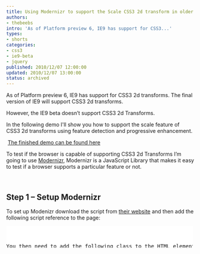 ```yaml
---
title: Using Modernizr to support the Scale CSS3 2d transform in older versions of IE
authors:
- thebeebs
intro: 'As of Platform preview 6, IE9 has support for CSS3...'
types:
- shorts
categories:
- css3
- ie9-beta
- jquery
published: 2010/12/07 12:00:00
updated: 2010/12/07 13:00:00
status: archived
---
```


As of Platform preview 6, IE9 has support for CSS3 2d transforms. The final version of IE9 will support CSS3 2d transforms.

However, the IE9 beta doesn&rsquo;t support CSS3 2d Transforms.

In the following demo I'll show you how to support the scale feature of CSS3 2d transforms using feature detection and progressive enhancement. 

&nbsp;[The finished demo can be found here](http://www.thebeebs.co.uk/demos/transforms)

To test if the browser is capable of supporting CSS3 2d Transforms I&rsquo;m going to use [Modernizr](http://www.modernizr.com/), Modernizr is a JavaScript Library that makes it easy to test if a browser supports a particular feature or not.

&nbsp;

## Step 1 &ndash; Setup Modernizr

To set up Modenizr download the script from [their website](http://www.modernizr.com/) and then add the following script reference to the page:

<div style="padding-bottom: 0px; margin: 0px; padding-left: 0px; padding-right: 0px; display: inline; float: none; padding-top: 0px" id="scid:9D7513F9-C04C-4721-824A-2B34F0212519:a2851645-fc4d-4cba-8fce-f859fa914293" class="wlWriterEditableSmartContent">
<pre style="width: 500px; height: 58px; background-color: white; overflow: auto;"><div><!--

code highlighting produced by Actipro CodeHighlighter (freeware)
http://www.CodeHighlighter.com/

--><span style="color: #0000FF;"><</span><span style="color: #800000;">script </span><span style="color: #FF0000;">src</span><span style="color: #0000FF;">="Scripts/modernizr-1.6.min.js"</span><span style="color: #FF0000;"> type</span><span style="color: #0000FF;">="text/javascript"</span><span style="color: #0000FF;">></</span><span style="color: #800000;">script</span><span style="color: #0000FF;">></span></!--

code></div></pre>
<!-- Code inserted with Steve Dunn's Windows Live Writer Code Formatter Plugin.  http://dunnhq.com --></!--></div>

You then need to add the following class to the HTML element of the page:

&nbsp;

<div style="padding-bottom: 0px; margin: 0px; padding-left: 0px; padding-right: 0px; display: inline; float: none; padding-top: 0px" id="scid:9D7513F9-C04C-4721-824A-2B34F0212519:f0993198-9cf8-4ac5-90ed-242ec6310943" class="wlWriterEditableSmartContent">
<pre style="width: 341px; height: 39px; background-color: white; overflow: auto;"><div><!--

code highlighting produced by Actipro CodeHighlighter (freeware)
http://www.CodeHighlighter.com/

--><span style="color: #0000FF;"><</span><span style="color: #800000;">html </span><span style="color: #FF0000;">class</span><span style="color: #0000FF;">="no-js"</span><span style="color: #0000FF;">></span></!--

code></div></pre>
<!-- Code inserted with Steve Dunn's Windows Live Writer Code Formatter Plugin.  http://dunnhq.com --></!--></div>

## Step 2 &ndash; Setup jQuery

To make things easy I&rsquo;m also going to add a reference to JQuery:

<div style="padding-bottom: 0px; margin: 0px; padding-left: 0px; padding-right: 0px; display: inline; float: none; padding-top: 0px" id="scid:9D7513F9-C04C-4721-824A-2B34F0212519:12bfc867-45f8-48a0-ad1a-c32a0d5b2b84" class="wlWriterEditableSmartContent">
<pre style="width: 500px; height: 39px; background-color: white; overflow: auto;"><div><!--

code highlighting produced by Actipro CodeHighlighter (freeware)
http://www.CodeHighlighter.com/

--><span style="color: #0000FF;"><</span><span style="color: #800000;">script </span><span style="color: #FF0000;">src</span><span style="color: #0000FF;">="http://ajax.microsoft.com/ajax/jquery/jquery-1.4.4.min.js"</span><span style="color: #FF0000;"> type</span><span style="color: #0000FF;">="text/javascript"</span><span style="color: #0000FF;">></</span><span style="color: #800000;">script</span><span style="color: #0000FF;">></span></!--

code></div></pre>
<!-- Code inserted with Steve Dunn's Windows Live Writer Code Formatter Plugin.  http://dunnhq.com --></!--></div>

&nbsp;

## Step 3 &ndash; Test for CSS Transforms

When the document loads I'm going to test if the browser supports csstransforms. If it does I'm going to use jQuery to Apply a CSS Class that uses transforms. If the browser doesn't support Transforms I&rsquo;m going to attempt to use Filters by calling the function&nbsp; **resizeUsingFilters **(Bear in mind this will only work with IE 6/7/8/9 Beta. It won&rsquo;t work with other browsers that don&rsquo;t support CSS3 transforms&hellip; If you have a fix for other browsers you could apply it here too, testing before you apply a fix would be a good idea here, but for simplicity I have not added it to this demo).

<div style="padding-bottom: 0px; margin: 0px; padding-left: 0px; padding-right: 0px; display: inline; float: none; padding-top: 0px" id="scid:9D7513F9-C04C-4721-824A-2B34F0212519:f93c3ff0-b560-434e-bae5-d714148b163b" class="wlWriterEditableSmartContent">
<pre style="width: 500px; height: 265px; background-color: white; overflow: auto;"><div><!--

code highlighting produced by Actipro CodeHighlighter (freeware)
http://www.CodeHighlighter.com/

--><span style="color: #000000;">$(document).ready(</span><span style="color: #0000FF;">function</span><span style="color: #000000;"> () {

    </span><span style="color: #0000FF;">if</span><span style="color: #000000;"> (Modernizr.csstransforms) {
        </span><span style="color: #0000FF;">var</span><span style="color: #000000;"> obj </span><span style="color: #000000;">=</span><span style="color: #000000;"> $(</span><span style="color: #000000;">"</span><span style="color: #000000;">#sizedBox</span><span style="color: #000000;">"</span><span style="color: #000000;">).addClass(</span><span style="color: #000000;">"</span><span style="color: #000000;">sizedBox</span><span style="color: #000000;">"</span><span style="color: #000000;">);
        $(</span><span style="color: #000000;">"</span><span style="color: #000000;">#whoDoneIt</span><span style="color: #000000;">"</span><span style="color: #000000;">).html(</span><span style="color: #000000;">"</span><span style="color: #000000;">CSS3 Did this automagically using transforms</span><span style="color: #000000;">"</span><span style="color: #000000;">);

    }
    </span><span style="color: #0000FF;">else</span><span style="color: #000000;"> {
        </span><span style="color: #0000FF;">var</span><span style="color: #000000;"> obj </span><span style="color: #000000;">=</span><span style="color: #000000;"> $(</span><span style="color: #000000;">"</span><span style="color: #000000;">#sizedBox</span><span style="color: #000000;">"</span><span style="color: #000000;">).get(</span><span style="color: #000000;">0</span><span style="color: #000000;">);
        resizeUsingFilters(obj, </span><span style="color: #000000;">0.5</span><span style="color: #000000;">);
        $(</span><span style="color: #000000;">"</span><span style="color: #000000;">#whoDoneIt</span><span style="color: #000000;">"</span><span style="color: #000000;">).html(</span><span style="color: #000000;">"</span><span style="color: #000000;">JavaScript did this because this browser dosen't support CSS3</span><span style="color: #000000;">"</span><span style="color: #000000;">);
    }
});</span></!--

code></div></pre>
<!-- Code inserted with Steve Dunn's Windows Live Writer Code Formatter Plugin.  http://dunnhq.com --></!--></div>

&nbsp;

## Step 4 &ndash; Add Function to resize using Filters

This little function uses the proprietary MS filters which is supported by IE6, 7, 8, and IE9Beta

<div style="padding-bottom: 0px; margin: 0px; padding-left: 0px; padding-right: 0px; display: inline; float: none; padding-top: 0px" id="scid:9D7513F9-C04C-4721-824A-2B34F0212519:8a77db3f-2301-49a4-8e69-169498ac2feb" class="wlWriterEditableSmartContent">
<pre style="width: 500px; height: 201px; background-color: white; overflow: auto;"><div><!--

code highlighting produced by Actipro CodeHighlighter (freeware)
http://www.CodeHighlighter.com/

--><span style="color: #0000FF;">function</span><span style="color: #000000;"> resizeUsingFilters(obj, flMultiplier) {
    </span><span style="color: #008000;">//</span><span style="color: #008000;"> If you don't do this at least once then you will get an error</span><span style="color: #008000;">
</span><span style="color: #000000;">    obj.style.filter </span><span style="color: #000000;">=</span><span style="color: #000000;"> </span><span style="color: #000000;">"</span><span style="color: #000000;">progid:DXImageTransform.Microsoft.Matrix(M11='1.0', sizingmethod='auto expand')</span><span style="color: #000000;">"</span><span style="color: #000000;">;
    </span><span style="color: #008000;">//</span><span style="color: #008000;"> Resize</span><span style="color: #008000;">
</span><span style="color: #000000;">    obj.filters.item(</span><span style="color: #000000;">0</span><span style="color: #000000;">).M11 </span><span style="color: #000000;">*=</span><span style="color: #000000;"> flMultiplier;
    obj.filters.item(</span><span style="color: #000000;">0</span><span style="color: #000000;">).M12 </span><span style="color: #000000;">*=</span><span style="color: #000000;"> flMultiplier;
    obj.filters.item(</span><span style="color: #000000;">0</span><span style="color: #000000;">).M21 </span><span style="color: #000000;">*=</span><span style="color: #000000;"> flMultiplier;
    obj.filters.item(</span><span style="color: #000000;">0</span><span style="color: #000000;">).M22 </span><span style="color: #000000;">*=</span><span style="color: #000000;"> flMultiplier;
}    </span></!--

code></div></pre>
<!-- Code inserted with Steve Dunn's Windows Live Writer Code Formatter Plugin.  http://dunnhq.com --></!--></div>

&nbsp;

## Step 5 &ndash; Add CSS Class to do CSS transform

In step 2 we applied a CSS class to the box&hellip; You want to make sure this is added to the style sheet.

<div style="padding-bottom: 0px; margin: 0px; padding-left: 0px; padding-right: 0px; display: inline; float: none; padding-top: 0px" id="scid:9D7513F9-C04C-4721-824A-2B34F0212519:10127f8a-0d3b-4023-9272-c4711f4a69eb" class="wlWriterEditableSmartContent">
<pre style="width: 500px; height: 351px; background-color: white; overflow: auto;"><div><!--

code highlighting produced by Actipro CodeHighlighter (freeware)
http://www.CodeHighlighter.com/

--><span style="color: #800000;">.sizedBox
</span><span style="color: #000000;">{</span><span style="color: #FF0000;">
    -ms-transform</span><span style="color: #000000;">:</span><span style="color: #0000FF;"> scale(0.5)</span><span style="color: #000000;">;</span><span style="color: #FF0000;">
    -webkit-transform</span><span style="color: #000000;">:</span><span style="color: #0000FF;"> scale(0.5)</span><span style="color: #000000;">;</span><span style="color: #FF0000;">
    -moz-transform</span><span style="color: #000000;">:</span><span style="color: #0000FF;"> scale(0.5)</span><span style="color: #000000;">;</span><span style="color: #FF0000;">
    -o-transform</span><span style="color: #000000;">:</span><span style="color: #0000FF;"> scale(0.5)</span><span style="color: #000000;">;</span><span style="color: #FF0000;">
    -ms-transform-origin</span><span style="color: #000000;">:</span><span style="color: #0000FF;"> top left</span><span style="color: #000000;">;</span><span style="color: #FF0000;">
    -moz-transform-origin</span><span style="color: #000000;">:</span><span style="color: #0000FF;"> top left</span><span style="color: #000000;">;</span><span style="color: #FF0000;">
    -webkit-transform-origin</span><span style="color: #000000;">:</span><span style="color: #0000FF;"> top left</span><span style="color: #000000;">;</span><span style="color: #FF0000;">
    -o-transform-origin</span><span style="color: #000000;">:</span><span style="color: #0000FF;"> top left</span><span style="color: #000000;">;</span><span style="color: #FF0000;">
    width</span><span style="color: #000000;">:</span><span style="color: #0000FF;"> 500px</span><span style="color: #000000;">;</span><span style="color: #FF0000;">
    height</span><span style="color: #000000;">:</span><span style="color: #0000FF;"> 500px</span><span style="color: #000000;">;</span><span style="color: #FF0000;">
    background-color</span><span style="color: #000000;">:</span><span style="color: #0000FF;"> #000</span><span style="color: #000000;">;</span><span style="color: #FF0000;">
    padding</span><span style="color: #000000;">:</span><span style="color: #0000FF;"> 10px</span><span style="color: #000000;">;</span><span style="color: #FF0000;">
    margin-right</span><span style="color: #000000;">:</span><span style="color: #0000FF;"> 10px</span><span style="color: #000000;">;</span><span style="color: #FF0000;">
    float</span><span style="color: #000000;">:</span><span style="color: #0000FF;"> left</span><span style="color: #000000;">;</span><span style="color: #FF0000;">
    position</span><span style="color: #000000;">:</span><span style="color: #0000FF;"> relative</span><span style="color: #000000;">;</span><span style="color: #FF0000;">
</span><span style="color: #000000;">}</span></!--

code></div></pre>
<!-- Code inserted with Steve Dunn's Windows Live Writer Code Formatter Plugin.  http://dunnhq.com --></!--></div>

## Step 5 &ndash; Add the HTML

I&rsquo;ve just used to simple boxes to illustrate that the scaling is working

<div style="padding-bottom: 0px; margin: 0px; padding-left: 0px; padding-right: 0px; display: inline; float: none; padding-top: 0px" id="scid:9D7513F9-C04C-4721-824A-2B34F0212519:374a80e8-9ae1-488b-877d-96ef86b796ec" class="wlWriterEditableSmartContent">
<pre style="width: 500px; height: 166px; background-color: white; overflow: auto;"><div><!--

code highlighting produced by Actipro CodeHighlighter (freeware)
http://www.CodeHighlighter.com/

--><span style="color: #0000FF;"><</span><span style="color: #800000;">div </span><span style="color: #FF0000;">id</span><span style="color: #0000FF;">="sizedBox"</span><span style="color: #FF0000;"> class</span><span style="color: #0000FF;">="basicBox"</span><span style="color: #0000FF;">></span><span style="color: #000000;">
    I should be half the size of the box on the right.
    </span><span style="color: #0000FF;"><</span><span style="color: #800000;">div </span><span style="color: #FF0000;">id</span><span style="color: #0000FF;">="whoDoneIt"</span><span style="color: #0000FF;">></span><span style="color: #000000;">
        Something went wrong, probably Modernizr failed to load the object in time.</span><span style="color: #0000FF;"></</span><span style="color: #800000;">div</span><span style="color: #0000FF;">></span><span style="color: #000000;">
</span><span style="color: #0000FF;"></</span><span style="color: #800000;">div</span><span style="color: #0000FF;">></span><span style="color: #000000;">
</span><span style="color: #0000FF;"><</span><span style="color: #800000;">div </span><span style="color: #FF0000;">class</span><span style="color: #0000FF;">="box"</span><span style="color: #0000FF;">></span><span style="color: #000000;">
    The Box on the right should be half the size of me.
</span><span style="color: #0000FF;"></</span><span style="color: #800000;">div</span><span style="color: #0000FF;">></span></!--

code></div></pre>
<!-- Code inserted with Steve Dunn's Windows Live Writer Code Formatter Plugin.  http://dunnhq.com --></!--></div>